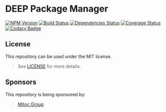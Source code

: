 DEEP Package Manager
====================

[![NPM Version](https://img.shields.io/npm/v/deep-package-manager.svg)](https://npmjs.org/package/deep-package-manager)
[![Build Status](https://travis-ci.org/MitocGroup/deep-package-manager.svg)](https://travis-ci.org/MitocGroup/deep-package-manager)
[![Dependencies Status](https://david-dm.org/MitocGroup/deep-package-manager.svg)](https://david-dm.org/MitocGroup/deep-package-manager)
[![Coverage Status](https://coveralls.io/repos/MitocGroup/deep-package-manager/badge.svg)](https://coveralls.io/r/MitocGroup/deep-package-manager)
[![Codacy Badge](https://api.codacy.com/project/badge/d25b05c70a2543918434144277e036e9)](https://www.codacy.com)

## License

This repository can be used under the MIT license.
> See [LICENSE](LICENSE) for more details.

## Sponsors

This repository is being sponsored by:
> [Mitoc Group](http://www.mitocgroup.com)
